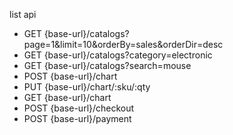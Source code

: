 list api
 - GET {base-url}/catalogs?page=1&limit=10&orderBy=sales&orderDir=desc
 - GET {base-url}/catalogs?category=electronic
 - GET {base-url}/catalogs?search=mouse
 - POST {base-url}/chart
 - PUT {base-url}/chart/:sku/:qty
 - GET {base-url}/chart
 - POST {base-url}/checkout
 - POST {base-url}/payment


